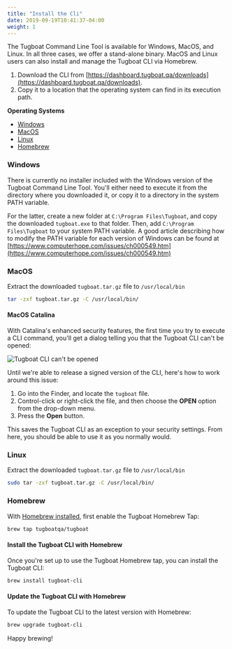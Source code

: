 ```yaml
---
title: "Install the Cli"
date: 2019-09-19T10:41:37-04:00
weight: 1
---
```


The Tugboat Command Line Tool is available for Windows, MacOS, and Linux. In all three cases, we offer a stand-alone
binary. MacOS and Linux users can also install and manage the Tugboat CLI via Homebrew.

1. Download the CLI from [https://dashboard.tugboat.qa/downloads](https://dashboard.tugboat.qa/downloads).
2. Copy it to a location that the operating system can find in its execution path.

**Operating Systems**

- [Windows](#windows)
- [MacOS](#macos)
- [Linux](#linux)
- [Homebrew](#homebrew)

### Windows

There is currently no installer included with the Windows version of the Tugboat Command Line Tool. You'll either need
to execute it from the directory where you downloaded it, or copy it to a directory in the system PATH variable.

For the latter, create a new folder at `C:\Program Files\Tugboat`, and copy the downloaded `tugboat.exe` to that folder.
Then, add `C:\Program Files\Tugboat` to your system PATH variable. A good article describing how to modify the PATH
variable for each version of Windows can be found at
[https://www.computerhope.com/issues/ch000549.htm](https://www.computerhope.com/issues/ch000549.htm)

### MacOS

Extract the downloaded `tugboat.tar.gz` file to `/usr/local/bin`

```sh
tar -zxf tugboat.tar.gz -C /usr/local/bin/
```

#### MacOS Catalina

With Catalina's enhanced security features, the first time you try to execute a CLI command, you'll get a dialog telling
you that the Tugboat CLI can't be opened:

![Tugboat CLI can't be opened](../../_images/tugboat-cli-cant-be-opened.png)

Until we're able to release a signed version of the CLI, here's how to work around this issue:

1. Go into the Finder, and locate the `tugboat` file.
2. Control-click or right-click the file, and then choose the **OPEN** option from the drop-down menu.
3. Press the **Open** button.

This saves the Tugboat CLI as an exception to your security settings. From here, you should be able to use it as you
normally would.

### Linux

Extract the downloaded `tugboat.tar.gz` file to `/usr/local/bin`

```sh
sudo tar -zxf tugboat.tar.gz -C /usr/local/bin/
```

### Homebrew

With [Homebrew installed](https://brew.sh/), first enable the Tugboat Homebrew Tap:

```sh
brew tap tugboatqa/tugboat
```

#### Install the Tugboat CLI with Homebrew

Once you're set up to use the Tugboat Homebrew tap, you can install the Tugboat CLI:

```sh
brew install tugboat-cli
```

#### Update the Tugboat CLI with Homebrew

To update the Tugboat CLI to the latest version with Homebrew:

```sh
brew upgrade tugboat-cli
```

Happy brewing!

